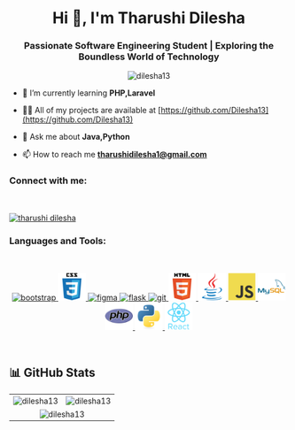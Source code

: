 <h1 align="center">Hi 👋, I'm Tharushi Dilesha</h1>
<h3 align="center">Passionate Software Engineering Student | Exploring the Boundless World of Technology</h3>

<p align="center"> <img src="https://komarev.com/ghpvc/?username=dilesha13&label=Profile%20views&color=0e75b6&style=flat" alt="dilesha13" /> </p>

- 🌱 I’m currently learning **PHP,Laravel**

- 👨‍💻 All of my projects are available at [https://github.com/Dilesha13](https://github.com/Dilesha13)

- 💬 Ask me about **Java,Python**

- 📫 How to reach me **tharushidilesha1@gmail.com**


<h3 align="left">Connect with me:</h3><br>
<p align="left">
<a href="https://linkedin.com/in/tharushi dilesha" target="blank"><img align="center" src="https://github.com/Scar1109/skill-icons/blob/main/icons/LinkedIn.svg" alt="tharushi dilesha" height="50" width="50" /></a>
</p>

<h3 align="left">Languages and Tools:</h3><br>
<p align="center"> <a href="https://getbootstrap.com" target="_blank" rel="noreferrer"> <img src="https://github.com/Scar1109/skill-icons/blob/main/icons/Bootstrap.svg" alt="bootstrap" width="50" height="50"/> </a> <a href="https://www.w3schools.com/css/" target="_blank" rel="noreferrer"> <img src="https://raw.githubusercontent.com/devicons/devicon/master/icons/css3/css3-original-wordmark.svg" alt="css3" width="50" height="50"/> </a> <a href="https://www.figma.com/" target="_blank" rel="noreferrer"> <img src="https://www.vectorlogo.zone/logos/figma/figma-icon.svg" alt="figma" width="50" height="50"/> </a> <a href="https://flask.palletsprojects.com/" target="_blank" rel="noreferrer"> <img src="https://github.com/Scar1109/skill-icons/blob/main/icons/Flask-Dark.svg" alt="flask" width="50" height="50"/> </a> <a href="https://git-scm.com/" target="_blank" rel="noreferrer"> <img src="https://www.vectorlogo.zone/logos/git-scm/git-scm-icon.svg" alt="git" width="50" height="50"/> </a> <a href="https://www.w3.org/html/" target="_blank" rel="noreferrer"> <img src="https://raw.githubusercontent.com/devicons/devicon/master/icons/html5/html5-original-wordmark.svg" alt="html5" width="50" height="50"/> </a> <a href="https://www.java.com" target="_blank" rel="noreferrer"> <img src="https://raw.githubusercontent.com/devicons/devicon/master/icons/java/java-original.svg" alt="java" width="50" height="50"/> </a> <a href="https://developer.mozilla.org/en-US/docs/Web/JavaScript" target="_blank" rel="noreferrer"> <img src="https://raw.githubusercontent.com/devicons/devicon/master/icons/javascript/javascript-original.svg" alt="javascript" width="50" height="50"/> </a> <a href="https://www.mysql.com/" target="_blank" rel="noreferrer"> <img src="https://raw.githubusercontent.com/devicons/devicon/master/icons/mysql/mysql-original-wordmark.svg" alt="mysql" width="50" height="50"/> </a> <a href="https://www.php.net" target="_blank" rel="noreferrer"> <img src="https://raw.githubusercontent.com/devicons/devicon/master/icons/php/php-original.svg" alt="php" width="50" height="50"/> </a> <a href="https://www.python.org" target="_blank" rel="noreferrer"> <img src="https://raw.githubusercontent.com/devicons/devicon/master/icons/python/python-original.svg" alt="python" width="50" height="50"/> </a> <a href="https://reactjs.org/" target="_blank" rel="noreferrer"> <img src="https://raw.githubusercontent.com/devicons/devicon/master/icons/react/react-original-wordmark.svg" alt="react" width="50" height="50"/> </a> </p><br>

## 📊 GitHub Stats

<table>
  <tr>
    <td>
      <img align="center" src="https://github-readme-stats.vercel.app/api?username=dilesha13&show_icons=true&locale=en&theme=radical" alt="dilesha13"/>
    </td>
    <td>
      <img align="center" src="https://github-readme-stats.vercel.app/api/top-langs?username=dilesha13&show_icons=true&locale=en&layout=compact&theme=radical" alt="dilesha13"/>
    </td>
  </tr>
  <tr>
    <td colspan="2" align="center">
      <img align="center" src="https://github-readme-streak-stats.herokuapp.com/?user=dilesha13&theme=radical" alt="dilesha13"/>
    </td>
  </tr>
</table>


